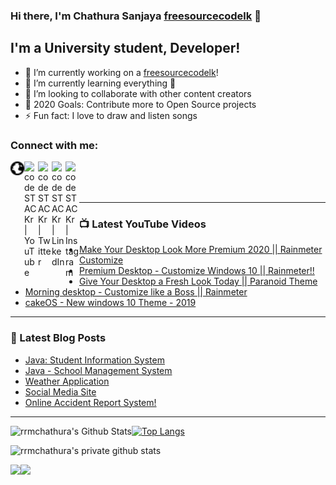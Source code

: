 ### Hi there, I'm Chathura Sanjaya [freesourcecodelk][website] 👋

## I'm a University student, Developer!
- 🔭 I’m currently working on a [freesourcecodelk][website]!
- 🌱 I’m currently learning everything 🤣
- 👯 I’m looking to collaborate with other content creators
- 🥅 2020 Goals: Contribute more to Open Source projects
- ⚡ Fun fact: I love to draw and listen songs

### Connect with me:

[<img align="left" alt="freesourcecodelk" width="22px" src="https://raw.githubusercontent.com/iconic/open-iconic/master/svg/globe.svg" />][website]
[<img align="left" alt="codeSTACKr | YouTube" width="22px" src="https://cdn.jsdelivr.net/npm/simple-icons@v3/icons/youtube.svg" />][youtube]
[<img align="left" alt="codeSTACKr | Twitter" width="22px" src="https://cdn.jsdelivr.net/npm/simple-icons@v3/icons/twitter.svg" />][twitter]
[<img align="left" alt="codeSTACKr | LinkedIn" width="22px" src="https://cdn.jsdelivr.net/npm/simple-icons@v3/icons/linkedin.svg" />][linkedin]
[<img align="left" alt="codeSTACKr | Instagram" width="22px" src="https://cdn.jsdelivr.net/npm/simple-icons@v3/icons/instagram.svg" />][instagram]

<br />



<br />
<br />

---

### 📺 Latest YouTube Videos
<!-- YOUTUBE:START -->
- [Make Your Desktop Look More Premium 2020 || Rainmeter Customize](https://www.youtube.com/watch?v=cc83ACkqtfc&t=85s)
- [Premium Desktop - Customize Windows 10 || Rainmeter!!](https://www.youtube.com/watch?v=1Hy6hECXPws)
- [Give Your Desktop a Fresh Look Today || Paranoid Theme](https://www.youtube.com/watch?v=E-IRQVfr-XA&t=65s)
- [Morning desktop - Customize like a Boss || Rainmeter](https://www.youtube.com/watch?v=IaoWOzinw2c)
- [cakeOS - New windows 10 Theme - 2019](https://www.youtube.com/watch?v=jcvNYXsvi1k&t=265s)
<!-- YOUTUBE:END -->

---

### 📕 Latest Blog Posts
<!-- BLOG-POST-LIST:START -->
- [Java: Student Information System](https://freesourcecodelk.blogspot.com/2020/07/student-information-system.html)
- [Java - School Management System](https://freesourcecodelk.blogspot.com/2020/07/school-management-system.html)
- [Weather Application](https://freesourcecodelk.blogspot.com/2020/02/weather-application.html)
- [Social Media Site](https://freesourcecodelk.blogspot.com/2020/05/social-media-site-this-is-web.html)
- [Online Accident Report System!](https://freesourcecodelk.blogspot.com/2020/02/online-accident-report-system.html)
<!-- BLOG-POST-LIST:END -->

---

<img align="left" alt="rrmchathura's Github Stats" src="https://github-readme-stats.vercel.app/api?username=rrmchathura&show_icons=true&hide_border=true&theme=radical" />

[![Top Langs](https://github-readme-stats.vercel.app/api/top-langs/?username=rrmchathura&layout=compact)](https://github.com/rrmchathura/github-readme-stats)

![rrmchathura's private github stats](https://github-readme-stats.vercel.app/api?username=rrmchathura&count_private=true&theme=radical)

<a href="https://github.com/rrmchathura/github-readme-stats">
  <img align="left" src="https://github-readme-stats.vercel.app/api/pin/?username=rrmchathura&repo=github-readme-stats" />
</a>
<a href="https://github.com/rrmchathura/convoychat">
  <img align="left" src="https://github-readme-stats.vercel.app/api/pin/?username=rrmchathura&repo=convoychat" />
</a>

[website]: https://freesourcecodelk.blogspot.com
[twitter]: https://twitter.com/Rathnayaka22700
[youtube]: https://www.youtube.com/channel/UCxMNzCTa8-UOnudzoVYYzcQ
[instagram]: https://www.instagram.com/chathura_sanjaya_rathnayaka
[linkedin]: https://www.linkedin.com/in/chathura-rathnayaka-a6286a19a/
